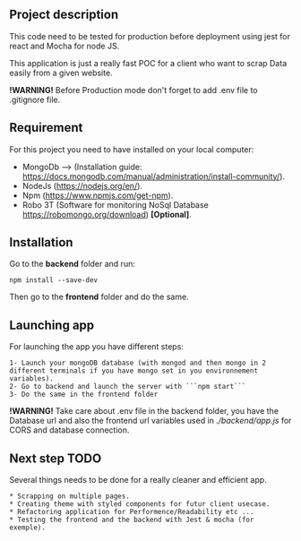 ## Project description

This code need to be tested for production before deployment using jest for react and Mocha for node JS.

This application is just a really fast POC for a client who want to scrap Data easily from a given website. 

**!WARNING!**
Before Production mode don't forget to add .env file to .gitignore file.

## Requirement 

For this project you need to have installed on your local computer:
- MongoDb --> (Installation guide: https://docs.mongodb.com/manual/administration/install-community/).
- NodeJs (https://nodejs.org/en/).
- Npm (https://www.npmjs.com/get-npm).
- Robo 3T (Software for monitoring NoSql Database https://robomongo.org/download) **[Optional]**.


## Installation

Go to the **backend** folder and run:

```node
npm install --save-dev
```
Then go to the **frontend** folder and do the same.

## Launching app

For launching the app you have different steps:

    1- Launch your mongoDB database (with mongod and then mongo in 2 different terminals if you have mongo set in you environnement variables).
    2- Go to backend and launch the server with ```npm start```
    3- Do the same in the frontend folder

**!WARNING!**
Take care about .env file in the backend folder, you have the Database url and also the frontend url variables used in _./backend/app.js_ for CORS and database connection.

## Next step TODO
Several things needs to be done for a really cleaner and efficient app.

    * Scrapping on multiple pages.
    * Creating theme with styled components for futur client usecase.
    * Refactoring application for Performence/Readability etc ...
    * Testing the frontend and the backend with Jest & mocha (for exemple).
   


